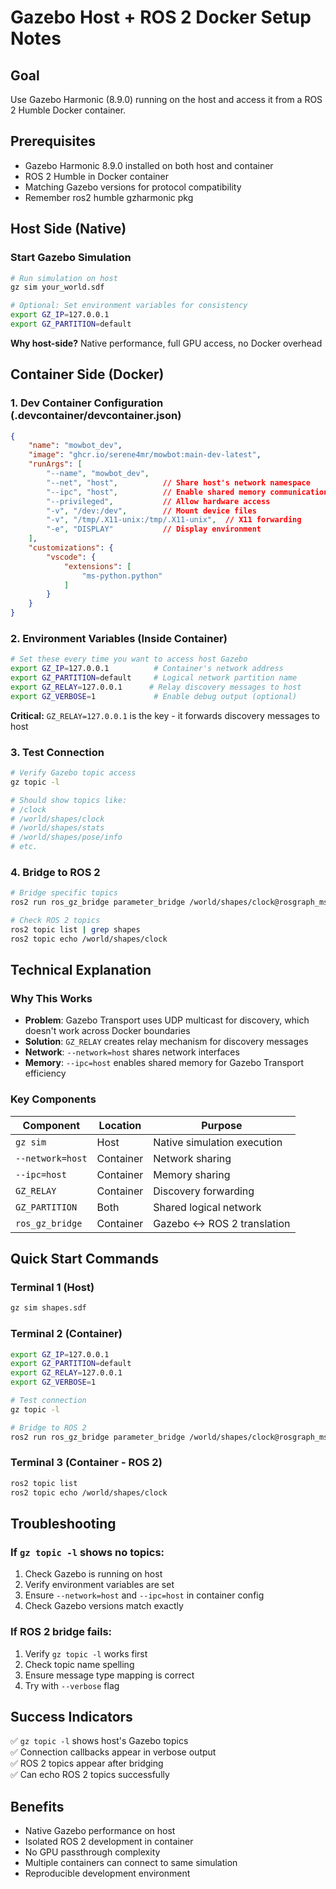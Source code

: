 # Gazebo Host + ROS 2 Docker Setup Notes

## Goal
Use Gazebo Harmonic (8.9.0) running on the host and access it from a ROS 2 Humble Docker container.

## Prerequisites
- Gazebo Harmonic 8.9.0 installed on both host and container
- ROS 2 Humble in Docker container
- Matching Gazebo versions for protocol compatibility
- Remember ros2 humble gzharmonic pkg

## Host Side (Native)

### Start Gazebo Simulation
```bash
# Run simulation on host
gz sim your_world.sdf

# Optional: Set environment variables for consistency
export GZ_IP=127.0.0.1
export GZ_PARTITION=default
```

**Why host-side?** Native performance, full GPU access, no Docker overhead

## Container Side (Docker)

### 1. Dev Container Configuration (.devcontainer/devcontainer.json)
```json
{
    "name": "mowbot_dev",
    "image": "ghcr.io/serene4mr/mowbot:main-dev-latest",
    "runArgs": [
        "--name", "mowbot_dev",
        "--net", "host",          // Share host's network namespace
        "--ipc", "host",          // Enable shared memory communication 
        "--privileged",           // Allow hardware access
        "-v", "/dev:/dev",        // Mount device files
        "-v", "/tmp/.X11-unix:/tmp/.X11-unix",  // X11 forwarding
        "-e", "DISPLAY"           // Display environment
    ],
    "customizations": {
        "vscode": {
            "extensions": [
                "ms-python.python"
            ]
        }
    }
}
```

### 2. Environment Variables (Inside Container)
```bash
# Set these every time you want to access host Gazebo
export GZ_IP=127.0.0.1          # Container's network address
export GZ_PARTITION=default     # Logical network partition name
export GZ_RELAY=127.0.0.1      # Relay discovery messages to host
export GZ_VERBOSE=1             # Enable debug output (optional)
```

**Critical:** `GZ_RELAY=127.0.0.1` is the key - it forwards discovery messages to host

### 3. Test Connection
```bash
# Verify Gazebo topic access
gz topic -l

# Should show topics like:
# /clock
# /world/shapes/clock
# /world/shapes/stats
# /world/shapes/pose/info
# etc.
```

### 4. Bridge to ROS 2
```bash
# Bridge specific topics
ros2 run ros_gz_bridge parameter_bridge /world/shapes/clock@rosgraph_msgs/msg/Clock[gz.msgs.Clock

# Check ROS 2 topics
ros2 topic list | grep shapes
ros2 topic echo /world/shapes/clock
```

## Technical Explanation

### Why This Works
- **Problem**: Gazebo Transport uses UDP multicast for discovery, which doesn't work across Docker boundaries
- **Solution**: `GZ_RELAY` creates relay mechanism for discovery messages
- **Network**: `--network=host` shares network interfaces
- **Memory**: `--ipc=host` enables shared memory for Gazebo Transport efficiency

### Key Components
| Component | Location | Purpose |
|-----------|----------|---------|
| `gz sim` | Host | Native simulation execution |
| `--network=host` | Container | Network sharing |
| `--ipc=host` | Container | Memory sharing |
| `GZ_RELAY` | Container | Discovery forwarding |
| `GZ_PARTITION` | Both | Shared logical network |
| `ros_gz_bridge` | Container | Gazebo ↔ ROS 2 translation |

## Quick Start Commands

### Terminal 1 (Host)
```bash
gz sim shapes.sdf
```

### Terminal 2 (Container)
```bash
export GZ_IP=127.0.0.1
export GZ_PARTITION=default
export GZ_RELAY=127.0.0.1
export GZ_VERBOSE=1

# Test connection
gz topic -l

# Bridge to ROS 2
ros2 run ros_gz_bridge parameter_bridge /world/shapes/clock@rosgraph_msgs/msg/Clock[gz.msgs.Clock
```

### Terminal 3 (Container - ROS 2)
```bash
ros2 topic list
ros2 topic echo /world/shapes/clock
```

## Troubleshooting

### If `gz topic -l` shows no topics:
1. Check Gazebo is running on host
2. Verify environment variables are set
3. Ensure `--network=host` and `--ipc=host` in container config
4. Check Gazebo versions match exactly

### If ROS 2 bridge fails:
1. Verify `gz topic -l` works first
2. Check topic name spelling
3. Ensure message type mapping is correct
4. Try with `--verbose` flag

## Success Indicators
✅ `gz topic -l` shows host's Gazebo topics  
✅ Connection callbacks appear in verbose output  
✅ ROS 2 topics appear after bridging  
✅ Can echo ROS 2 topics successfully  

## Benefits
- Native Gazebo performance on host
- Isolated ROS 2 development in container
- No GPU passthrough complexity
- Multiple containers can connect to same simulation
- Reproducible development environment